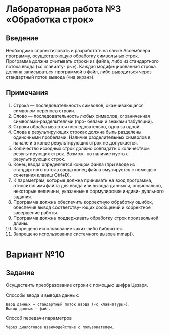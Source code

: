 # Лабораторная работа №3 «Обработка строк»

## Введение

Необходимо спроектировать и разработать на языке Ассемблера программу, осуществляющую
обработку символьных строк.
Программа должна считывать строки из файла, либо из стандартного потока ввода («с клавиату-
ры»). Каждая модифицированная строка должна записываться программой в файл, либо выводиться
через стандартный поток вывода («на экран»).

## Примечания

1. Строка — последовательность символов, оканчивающаяся символом переноса строки.
2. Слово — последовательность любых символов, ограниченная символами-разделителями (про-
белами и знаками табуляции).
3. Строки обрабатываются последовательно, одна за одной.
4. Слова в результирующих строках должна быть разделены одиночными пробелами. Наличие
разделительных символов в начале и в конце результирующих строк не допускается.
5. Количество исходных строк должно совпадать с количеством результирующих строк. Возмож-
но наличие пустых результирующих строк.
6. Конец ввода определяется концом файла (при вводе из стандартного потока ввода конец файла
эмулируется с помощью сочетания клавиш Ctrl+D).
7. К параметрам, которые должна принимать на вход программа, относится имя файла для ввода
или вывода данных и, опционально, некоторые величины, указанные в формулировке индиви-
дуального задания.
8. Программа должна обеспечить корректную обработку ошибок, обеспечив вывод соответству-
ющих сообщений и корректное завершение работы.
9. Программа должна поддерживать обработку строк произвольной длины.
10. Запрещено использование каких-либо библиотек.
11. Запрещено использование системного вызова mmap().

# Вариант №10

## Задание

Осуществить преобразование строки с помощью шифра Цезаря.

Способы ввода и вывода данных:
  
    Ввод данных — стандартный поток ввода («с клавиатуры»).
    Вывод данных — файл.

Способ передачи параметров
    
    Через диалоговое взаимодействие с пользователем.
